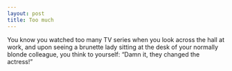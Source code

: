 ```yaml
---
layout: post
title: Too much
---
```


You know you watched too many TV series when you look across the hall at work, and upon seeing a brunette lady sitting at the desk of your normally blonde colleague, you think to yourself:
“Damn it, they changed the actress!”
